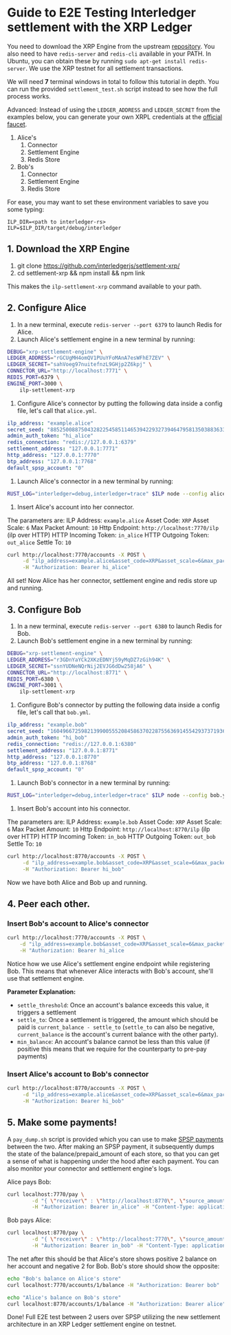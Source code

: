 # Guide to E2E Testing Interledger settlement with the XRP Ledger

You need to download the XRP Engine from the upstream
[repository](https://github.com/interledgerjs/settlement-xrp/). You also need to
have `redis-server` and `redis-cli` available in your PATH. In
Ubuntu, you can obtain these by running `sudo apt-get install redis-server`. We
use the XRP testnet for all settlement transactions. 

We will need **7** terminal windows in total to follow this tutorial in depth. You can run the
provided `settlement_test.sh` script instead to see how the full process works.

Advanced: Instead of using the `LEDGER_ADDRESS` and `LEDGER_SECRET` from the
examples below, you can generate your own XRPL credentials at the [official
faucet](https://xrpl.org/xrp-test-net-faucet.html).

1. Alice's
    1. Connector
    2. Settlement Engine
    3. Redis Store
1. Bob's
    1. Connector
    2. Settlement Engine
    3. Redis Store

For ease, you may want to set these environment variables to save you some
typing:
```
ILP_DIR=<path to interledger-rs>
ILP=$ILP_DIR/target/debug/interledger
```

## 1. Download the XRP Engine

1. git clone https://github.com/interledgerjs/settlement-xrp/
2. cd settlement-xrp && npm install && npm link

This makes the `ilp-settlement-xrp` command available to your path.

## 2. Configure Alice

1. In a new terminal, execute `redis-server --port 6379` to launch Redis for
   Alice.
1. Launch Alice's settlement engine in a new terminal by running:

```bash
DEBUG="xrp-settlement-engine" \
LEDGER_ADDRESS="rGCUgMH4omQV1PUuYFoMAnA7esWFhE7ZEV" \
LEDGER_SECRET="sahVoeg97nuitefnzL9GHjp2Z6kpj" \
CONNECTOR_URL="http://localhost:7771" \
REDIS_PORT=6379 \
ENGINE_PORT=3000 \
    ilp-settlement-xrp
```
1. Configure Alice's connector by putting the following data inside a config
   file, let's call that `alice.yml`. 

```yaml 
ilp_address: "example.alice"
secret_seed: "8852500887504328225458511465394229327394647958135038836332350604"
admin_auth_token: "hi_alice" 
redis_connection: "redis://127.0.0.1:6379"
settlement_address: "127.0.0.1:7771" 
http_address: "127.0.0.1:7770"
btp_address: "127.0.0.1:7768" 
default_spsp_account: "0" 
``` 
1. Launch Alice's connector in a new terminal by running:
```bash
RUST_LOG="interledger=debug,interledger=trace" $ILP node --config alice.yml
```
1. Insert Alice's account into her connector. 

The parameters are:
ILP Address: `example.alice`
Asset Code: `XRP`
Asset Scale: `6`
Max Packet Amount: `10`
Http Endpoint: `http://localhost:7770/ilp` (ilp over HTTP)
HTTP Incoming Token: `in_alice`
HTTP Outgoing Token: `out_alice`
Settle To: `10`

```bash
curl http://localhost:7770/accounts -X POST \
     -d "ilp_address=example.alice&asset_code=XRP&asset_scale=6&max_packet_amount=10&http_endpoint=http://127.0.0.1:7770/ilp&http_incoming_token=in_alice&outgoing_token=out_alice&settle_to=-10" \
     -H "Authorization: Bearer hi_alice"
```

All set! Now Alice has her connector, settlement engine and redis store up and
running.

## 3. Configure Bob

1. In a new terminal, execute `redis-server --port 6380` to launch Redis for
   Bob.
1. Launch Bob's settlement engine in a new terminal by running:

```bash
DEBUG="xrp-settlement-engine" \
LEDGER_ADDRESS="r3GDnYaYCk2XKzEDNYj59yMqDZ7zGih94K" \
LEDGER_SECRET="ssnYUDNeNQrNij2EVJG6dDw258jA6" \
CONNECTOR_URL="http://localhost:8771" \
REDIS_PORT=6380 \
ENGINE_PORT=3001 \
    ilp-settlement-xrp
```
1. Configure Bob's connector by putting the following data inside a config
   file, let's call that `bob.yml`. 

```yaml 
ilp_address: "example.bob"
secret_seed: "1604966725982139900555208458637022875563691455429373719368053354"
admin_auth_token: "hi_bob"
redis_connection: "redis://127.0.0.1:6380"
settlement_address: "127.0.0.1:8771"
http_address: "127.0.0.1:8770"
btp_address: "127.0.0.1:8768"
default_spsp_account: "0"
``` 

1. Launch Bob's connector in a new terminal by running:

```bash
RUST_LOG="interledger=debug,interledger=trace" $ILP node --config bob.yml
```

1. Insert Bob's account into his connector. 

The parameters are:
ILP Address: `example.bob`
Asset Code: `XRP`
Asset Scale: `6`
Max Packet Amount: `10`
Http Endpoint: `http://localhost:8770/ilp` (ilp over HTTP)
HTTP Incoming Token: `in_bob`
HTTP Outgoing Token: `out_bob`
Settle To: `10`

```bash
curl http://localhost:8770/accounts -X POST \
     -d "ilp_address=example.bob&asset_code=XRP&asset_scale=6&max_packet_amount=10&http_endpoint=http://127.0.0.1:8770/ilp&http_incoming_token=in_bob&outgoing_token=out_bob&settle_to=-10" \
     -H "Authorization: Bearer hi_bob"
```

Now we have both Alice and Bob up and running.

## 4. Peer each other.

### Insert Bob's account to Alice's connector
```bash
curl http://localhost:7770/accounts -X POST \
    -d "ilp_address=example.bob&asset_code=XRP&asset_scale=6&max_packet_amount=10&settlement_engine_url=http://127.0.0.1:3000&settlement_engine_asset_scale=6&http_endpoint=http://127.0.0.1:8770/ilp&http_incoming_token=bob&http_outgoing_token=alice&settle_threshold=70&min_balance=-100&settle_to=10" \
    -H "Authorization: Bearer hi_alice
```

Notice how we use Alice's settlement engine endpoint while registering Bob. This
means that whenever Alice interacts with Bob's account, she'll use that
settlement engine.

__Parameter Explanation:__
- `settle_threshold`: Once an account's balance exceeds this value, it triggers
  a settlement
- `settle_to`: Once a settlement is triggered, the amount which should be paid
  is `current_balance - settle_to` (`settle_to` can also be negative,
  `current_balance` is the  account's current balance with the other party).
- `min_balance`: An account's balance cannot be less than this value (if
  positive this means that we require for the counterparty to pre-pay payments)

### Insert Alice's account to Bob's connector

```bash
curl http://localhost:8770/accounts -X POST \
     -d "ilp_address=example.alice&asset_code=XRP&asset_scale=6&max_packet_amount=10&settlement_engine_url=http://127.0.0.1:3001&settlement_engine_asset_scale=6&http_endpoint=http://127.0.0.1:7770/ilp&http_incoming_token=alice&http_outgoing_token=bob&settle_threshold=70&min_balance=-100&settle_to=-10" \
     -H "Authorization: Bearer hi_bob"
```

## 5. Make some payments!

A `pay_dump.sh` script is provided which you can use to make [SPSP
payments](https://interledger.org/rfcs/0009-simple-payment-setup-protocol/)
between the two. After making an SPSP payment, it subsequently dumps the state
of the balance/prepaid_amount of each store, so that you can get a sense of what
is happening under the hood after each payment. You can also monitor your
connector and settlement engine's logs.

Alice pays Bob:
```bash
curl localhost:7770/pay \
        -d "{ \"receiver\" : \"http://localhost:8770\", \"source_amount\": 5  }" \
        -H "Authorization: Bearer in_alice" -H "Content-Type: application/json"
```

Bob pays Alice:
```bash
curl localhost:8770/pay \
        -d "{ \"receiver\" : \"http://localhost:7770\", \"source_amount\": 7  }" \
        -H "Authorization: Bearer in_bob" -H "Content-Type: application/json"
```

The net after this should be that Alice's store shows positive 2 balance on her
account and negative 2 for Bob. Bob's store should show the
opposite:

```bash
echo "Bob's balance on Alice's store"
curl localhost:7770/accounts/1/balance -H "Authorization: Bearer bob"

echo "Alice's balance on Bob's store"
curl localhost:8770/accounts/1/balance -H "Authorization: Bearer alice"
```

Done! Full E2E test between 2 users over SPSP utilizing the new settlement
architecture in an XRP Ledger settlement engine on testnet.

